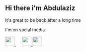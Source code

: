 ## Hi there i'm Abdulaziz

It's great to be back after a long time <br/>

I'm on social media <br/>

<a href="https://t.me/akiylov">
<img src="https://uxwing.com/wp-content/themes/uxwing/download/brands-and-social-media/telegram-white-icon.png" width="30px"/>
<a/>
<a href="https://t.me/akiylov" style="margin-left:20">
<img src="https://uxwing.com/wp-content/themes/uxwing/download/brands-and-social-media/telegram-white-icon.png" width="30px"/>
<a/>
<a href="https://t.me/akiylov">
<img src="https://uxwing.com/wp-content/themes/uxwing/download/brands-and-social-media/telegram-white-icon.png" width="30px"/>
<a/>


